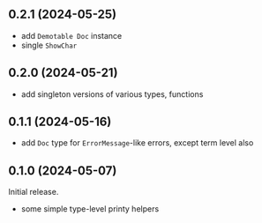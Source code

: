 ## 0.2.1 (2024-05-25)
* add `Demotable Doc` instance
* single `ShowChar`

## 0.2.0 (2024-05-21)
* add singleton versions of various types, functions

## 0.1.1 (2024-05-16)
* add `Doc` type for `ErrorMessage`-like errors, except term level also

## 0.1.0 (2024-05-07)
Initial release.

* some simple type-level printy helpers
